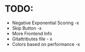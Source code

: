 # TODO:

* Negative Exponential Scoring -x
* Skip Button -x
* More Frontend Info 
* Gitattributes file - x
* Colors based on performance -x